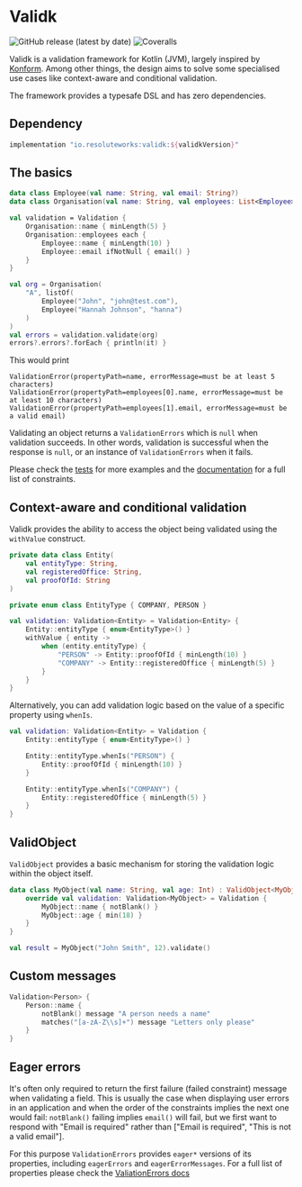 # Validk
![GitHub release (latest by date)](https://img.shields.io/github/v/release/cosmin-marginean/validk)
![Coveralls](https://img.shields.io/coverallsCoverage/github/cosmin-marginean/validk)

Validk is a validation framework for Kotlin (JVM), largely inspired by [Konform](https://github.com/konform-kt/konform). Among other things,
the design aims to solve some specialised use cases like context-aware and conditional validation.

The framework provides a typesafe DSL and has zero dependencies.

## Dependency
```groovy
implementation "io.resoluteworks:validk:${validkVersion}"
```

## The basics

```kotlin
data class Employee(val name: String, val email: String?)
data class Organisation(val name: String, val employees: List<Employee>)

val validation = Validation {
    Organisation::name { minLength(5) }
    Organisation::employees each {
        Employee::name { minLength(10) }
        Employee::email ifNotNull { email() }
    }
}

val org = Organisation(
    "A", listOf(
        Employee("John", "john@test.com"),
        Employee("Hannah Johnson", "hanna")
    )
)
val errors = validation.validate(org)
errors?.errors?.forEach { println(it) }
```

This would print
```text
ValidationError(propertyPath=name, errorMessage=must be at least 5 characters)
ValidationError(propertyPath=employees[0].name, errorMessage=must be at least 10 characters)
ValidationError(propertyPath=employees[1].email, errorMessage=must be a valid email)
```

Validating an object returns a `ValidationErrors` which is `null` when validation succeeds.
In other words, validation is successful when the response is `null`, or an instance of `ValidationErrors` when it fails.   

Please check the [tests](https://github.com/cosmin-marginean/validk/tree/main/validk/src/test/kotlin/io/validk) for more examples and the [documentation](https://cosmin-marginean.github.io/validk/dokka/validk/validk/io.validk/index.html) for a full list of constraints.

## Context-aware and conditional validation
Validk provides the ability to access the object being validated using the `withValue` construct.
```kotlin
private data class Entity(
    val entityType: String,
    val registeredOffice: String,
    val proofOfId: String
)

private enum class EntityType { COMPANY, PERSON }

val validation: Validation<Entity> = Validation<Entity> {
    Entity::entityType { enum<EntityType>() }
    withValue { entity ->
        when (entity.entityType) {
            "PERSON" -> Entity::proofOfId { minLength(10) }
            "COMPANY" -> Entity::registeredOffice { minLength(5) }
        }
    }
}
```

Alternatively, you can add validation logic based on the value of a specific property using `whenIs`.
```kotlin
val validation: Validation<Entity> = Validation {
    Entity::entityType { enum<EntityType>() }

    Entity::entityType.whenIs("PERSON") {
        Entity::proofOfId { minLength(10) }
    }

    Entity::entityType.whenIs("COMPANY") {
        Entity::registeredOffice { minLength(5) }
    }
}
```

## ValidObject
`ValidObject` provides a basic mechanism for storing the validation logic within the object itself.
```kotlin
data class MyObject(val name: String, val age: Int) : ValidObject<MyObject> {
    override val validation: Validation<MyObject> = Validation {
        MyObject::name { notBlank() }
        MyObject::age { min(18) }
    }
}

val result = MyObject("John Smith", 12).validate()
```

## Custom messages
```kotlin
Validation<Person> {
    Person::name {
        notBlank() message "A person needs a name"
        matches("[a-zA-Z\\s]+") message "Letters only please"
    }
}
```

## Eager errors
It's often only required to return the first failure (failed constraint) message when validating a field. This is usually the case when displaying user errors in an application and when the order of the constraints implies the next one would fail: `notBlank()` failing implies `email()` will fail, but we first want to respond with "Email is required" rather than ["Email is required", "This is not a valid email"].

For this purpose `ValidationErrors` provides `eager*` versions of its properties, including `eagerErrors` and `eagerErrorMessages`. For a full list of properties please check the [ValiationErrors docs](https://cosmin-marginean.github.io/validk/dokka/validk/validk/io.validk/-validation-errors/index.html)

